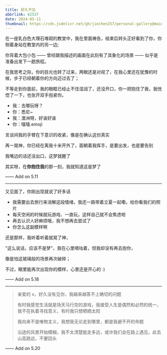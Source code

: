 ```yaml
---
title: 好久不见
abbrlink: 62537
date: 2024-05-11
thumbnail: https://cdn.jsdelivr.net/gh/jiechen257/personal-gallery@main/img/202405110948735.jpeg
---
```


在一座乳白色大理石堆砌的教堂中，我在里面祷告，结束后转头正好看到了你，你侧着身站在教堂内的另一边;

你背着大包小包 —— 曾经跟我描述的画面在此刻有了具象化的场景 —— 似乎是准备出发下一趟旅程。

在我思考之际，你的目光也转了过来，两眼还是对视了，在我心里还在犹豫的时候，步子已经朝着你的方向迈过去了；

不等走到你面前，我的眼眶已经止不住湿润了，还没开口，你一把抱住了我，我恍惚了一下，也张开双手抱紧你。

- 我：去哪玩呀？
- 你：悉尼~
- 我：澳洲呀，好诶好诶
- 你：嘻嘻.emoji

言谈间我的手臂在下意识的收紧，像是在确认这份真实

再一晃神，你已经在离我十米开外了，面朝着我挥手，是要出发，也是要告别

我嘴边的话还没出口，这梦就醒了

其实呀，在**你抱住我**的那一刻，我就知道这是梦了

—— Add on 5.11

---

又见面了，你刚出现就说了好多话

- 我需要出去旅行来消解这段情绪，我还一路带着立夏一起嘞，给你看我们的照片
- 每天空闲的时候就玩游戏、一直玩，这样自己就不会焦虑啦
- 再去认识人好麻烦哦，我不想再去尝试了
- 你怎么这副模样啊

还是那样，我听着听着就晃了神，

"这么说话，应该不是梦"，我在心里嘀咕着，但我却没有再去抱你，

像是怕这玻璃般的场景再次破碎；

不过，眼里能再次出现你的模样，心里还是开心的 :)

—— Add on 5.18

---

> 亲爱的 x，好久没有见你，我越来越答不上确切的问题
> 
> 有时我感觉生活就是场天马行空的游戏，我接受人生是偶然和必然的统一，我不在执着寻找意义，有时我只想晒晒太阳
> 
> 我向来不是唯物主义，我想我无论走到哪里，都是我避不开的命题
> 
> 沿途的风景开始模糊，我不太清楚能走多远，或许我们会在路上遇见，此去山高路远，不要回头

—— Add on 5.20
